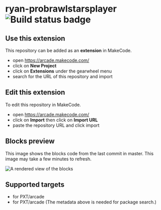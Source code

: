 # ryan-probrawlstarsplayer ![Build status badge](https://github.com/dagger3/ryan-probrawlstarsplayer/workflows/MakeCode/badge.svg)



## Use this extension

This repository can be added as an **extension** in MakeCode.

* open https://arcade.makecode.com/
* click on **New Project**
* click on **Extensions** under the gearwheel menu
* search for the URL of this repository and import

## Edit this extension

To edit this repository in MakeCode.

* open https://arcade.makecode.com/
* click on **Import** then click on **Import URL**
* paste the repository URL and click import

## Blocks preview

This image shows the blocks code from the last commit in master.
This image may take a few minutes to refresh.

![A rendered view of the blocks](https://github.com/dagger3/ryan-probrawlstarsplayer/raw/master/.makecode/blocks.png)

## Supported targets

* for PXT/arcade
* for PXT/arcade
(The metadata above is needed for package search.)

